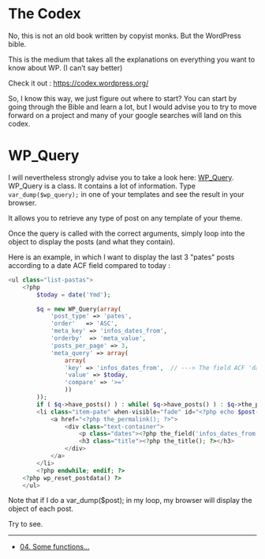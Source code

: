 # The Codex

No, this is not an old book written by copyist monks. But the WordPress bible.

This is the medium that takes all the explanations on everything you want to know about WP. (I can’t say better)

Check it out :  https://codex.wordpress.org/

So, I know this way, we just figure out where to start? 
You can start by going through the Bible and learn a lot, but I would advise you to try to move forward on a project and many of your google searches will land on this codex.


# WP_Query

I will nevertheless strongly advise you to take a look here: 
[WP_Query](https://codex.wordpress.org/Class_Reference/WP_Query).  
WP_Query is a class. It contains a lot of information.  Type `var_dump($wp_query);` in one of your templates and see the result in your browser.

It allows you to retrieve any type of post on any template of your theme.

Once the query is called with the correct arguments, simply loop into the object to display the posts (and what they contain).

Here is an example, in which I want to display the last 3 "pates" posts according to a date ACF field compared to today :

```PHP
<ul class="list-pastas">
	<?php 
		$today = date('Ymd');

		$q = new WP_Query(array( 
        	'post_type' => 'pates',
        	'order'   => 'ASC',
        	'meta_key' => 'infos_dates_from',
        	'orderby'  => 'meta_value',
			'posts_per_page' => 3,
			'meta_query' => array(
				array(
				'key' => 'infos_dates_from',  // ---> The field ACF 'date'
				'value' => $today,
				'compare' => '>='
				))
	    ));
		if ( $q->have_posts() ) : while( $q->have_posts() ) : $q->the_post();?>
		<li class="item-pate" when-visible="fade" id="<?php echo $post->post_name; ?>">
			<a href="<?php the_permalink(); ?>">
				<div class="text-container">
					<p class="dates"><?php the_field('infos_dates_from'); ?>
					<h3 class="title"><?php the_title(); ?></h3>
				</div>
			</a>
		</li>
		<?php endwhile; endif; ?>
	<?php wp_reset_postdata() ?>
	</ul>
```

Note that if I do a var_dump($post); in my loop, my browser will display the object of each post.

Try to see.


----

- [04. Some functions...](04.functionsutiles.md)
